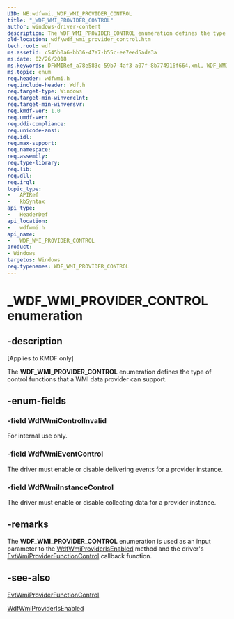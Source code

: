 ```yaml
---
UID: NE:wdfwmi._WDF_WMI_PROVIDER_CONTROL
title: "_WDF_WMI_PROVIDER_CONTROL"
author: windows-driver-content
description: The WDF_WMI_PROVIDER_CONTROL enumeration defines the type of control functions that a WMI data provider can support.
old-location: wdf\wdf_wmi_provider_control.htm
tech.root: wdf
ms.assetid: c545b0a6-bb36-47a7-b55c-ee7eed5ade3a
ms.date: 02/26/2018
ms.keywords: DFWMIRef_a78e583c-59b7-4af3-a07f-8b774916f664.xml, WDF_WMI_PROVIDER_CONTROL, WDF_WMI_PROVIDER_CONTROL enumeration, WdfWmiControlInvalid, WdfWmiEventControl, WdfWmiInstanceControl, _WDF_WMI_PROVIDER_CONTROL, kmdf.wdf_wmi_provider_control, wdf.wdf_wmi_provider_control, wdfwmi/WDF_WMI_PROVIDER_CONTROL, wdfwmi/WdfWmiControlInvalid, wdfwmi/WdfWmiEventControl, wdfwmi/WdfWmiInstanceControl
ms.topic: enum
req.header: wdfwmi.h
req.include-header: Wdf.h
req.target-type: Windows
req.target-min-winverclnt: 
req.target-min-winversvr: 
req.kmdf-ver: 1.0
req.umdf-ver: 
req.ddi-compliance: 
req.unicode-ansi: 
req.idl: 
req.max-support: 
req.namespace: 
req.assembly: 
req.type-library: 
req.lib: 
req.dll: 
req.irql: 
topic_type:
-	APIRef
-	kbSyntax
api_type:
-	HeaderDef
api_location:
-	wdfwmi.h
api_name:
-	WDF_WMI_PROVIDER_CONTROL
product:
- Windows
targetos: Windows
req.typenames: WDF_WMI_PROVIDER_CONTROL
---
```


# _WDF_WMI_PROVIDER_CONTROL enumeration


## -description


<p class="CCE_Message">[Applies to KMDF only]</p>

The <b>WDF_WMI_PROVIDER_CONTROL</b> enumeration defines the type of control functions that a WMI data provider can support.


## -enum-fields




### -field WdfWmiControlInvalid

For internal use only.


### -field WdfWmiEventControl

The driver must enable or disable delivering events for a provider instance.


### -field WdfWmiInstanceControl

The driver must enable or disable collecting data for a provider instance.


## -remarks



The <b>WDF_WMI_PROVIDER_CONTROL</b> enumeration is used as an input parameter to the <a href="https://msdn.microsoft.com/library/windows/hardware/ff551200">WdfWmiProviderIsEnabled</a> method and the driver's <a href="https://msdn.microsoft.com/89b48747-d3aa-48c7-825c-94545f378f07">EvtWmiProviderFunctionControl</a> callback function.




## -see-also




<a href="https://msdn.microsoft.com/89b48747-d3aa-48c7-825c-94545f378f07">EvtWmiProviderFunctionControl</a>



<a href="https://msdn.microsoft.com/library/windows/hardware/ff551200">WdfWmiProviderIsEnabled</a>
 

 

